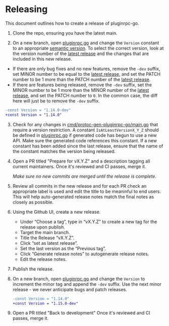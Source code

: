 # Releasing

This document outlines how to create a release of pluginrpc-go.

1. Clone the repo, ensuring you have the latest main.

2. On a new branch, open [pluginrpc.go](pluginrpc.go) and change the `Version` constant to an
   appropriate [semantic version](https://semver.org/). To select the correct version, look at the
   version number of the [latest release] and the changes that are included in this new release.

- If there are only bug fixes and no new features, remove the `-dev` suffix, set MINOR number to be
  equal to the [latest release], and set the PATCH number to be 1 more than the PATCH number of the
  [latest release].
- If there are features being released, remove the `-dev` suffix, set the MINOR number to be 1 more
  than the MINOR number of the [latest release], and set the PATCH number to `0`. In the common
  case, the diff here will just be to remove the `-dev` suffix.

```patch
-const Version = "1.14.0-dev"
+const Version = "1.14.0"
```

3. Check for any changes in
   [cmd/protoc-gen-pluginrpc-go/main.go](cmd/protoc-gen-pluginrpc-go/main.go) that require a version
   restriction. A constant `IsAtLeastVersionX_Y_Z` should be defined in [pluginrpc.go](pluginrpc.go)
   if generated code has begun to use a new API. Make sure the generated code references this
   constant. If a new constant has been added since the last release, ensure that the name of the
   constant matches the version being released.

4. Open a PR titled "Prepare for vX.Y.Z" and a description tagging all current maintainers. Once
   it's reviewed and CI passes, merge it.

   _Make sure no new commits are merged until the release is complete._

5. Review all commits in the new release and for each PR check an appropriate label is used and edit
   the title to be meaninful to end users. This will help auto-generated release notes match the
   final notes as closely as possible.

6. Using the Github UI, create a new release.

   - Under “Choose a tag”, type in “vX.Y.Z” to create a new tag for the release upon publish.
   - Target the main branch.
   - Title the Release “vX.Y.Z”.
   - Click “set as latest release”.
   - Set the last version as the “Previous tag”.
   - Click “Generate release notes” to autogenerate release notes.
   - Edit the release notes.

7. Publish the release.

8. On a new branch, open [pluginrpc.go](pluginrpc.go) and change the `Version` to increment the minor
   tag and append the `-dev` suffix. Use the next minor release - we never anticipate bugs and patch
   releases.

   ```patch
   -const Version = "1.14.0"
   +const Version = "1.15.0-dev"
   ```

9. Open a PR titled "Back to development" Once it's reviewed and CI passes, merge it.

[latest release]: https://github.com/pluginrpc/pluginrpc-go/releases/latest
